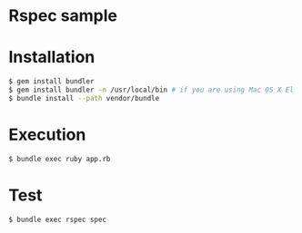 Rspec sample
=====

# Installation

```bash
$ gem install bundler
$ gem install bundler -n /usr/local/bin # if you are using Mac OS X El Capitan
$ bundle install --path vendor/bundle
```

# Execution

```bash
$ bundle exec ruby app.rb
```

# Test

```bash
$ bundle exec rspec spec
```
